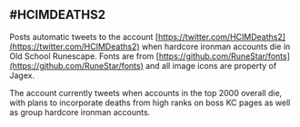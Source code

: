 #HCIMDEATHS2
------------------------------
Posts automatic tweets to the account [https://twitter.com/HCIMDeaths2](https://twitter.com/HCIMDeaths2) when hardcore ironman accounts die in Old School Runescape. Fonts are from [https://github.com/RuneStar/fonts](https://github.com/RuneStar/fonts) and all image icons are property of Jagex.

The account currently tweets when accounts in the top 2000 overall die, with plans to incorporate deaths from high ranks on boss KC pages as well as group hardcore ironman accounts.